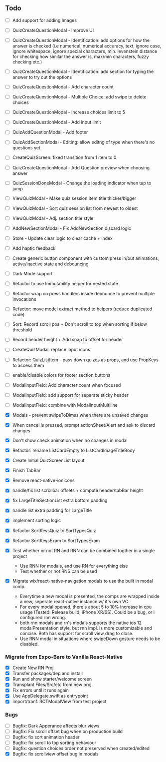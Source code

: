 ## Todo

- [ ] Add support for adding Images
- [ ] QuizCreateQuestionModal - Improve UI
- [ ] QuizCreateQuestionModal - Identification: add options for how the answer is checked (i.e numerical, numerical accuracy, text, ignore case, ignore whitespace, ignore special characters, min. levenstein distance for checking how similar the answer is, max/min characters, fuzzy checking etc.)
- [ ] QuizCreateQuestionModal - Identification: add section for typing the answer to try out the options
- [ ] QuizCreateQuestionModal - Add character count
- [ ] QuizCreateQuestionModal - Multiple Choice: add swipe to delete choices
- [ ] QuizCreateQuestionModal - Increase choices limit to 5
- [ ] QuizCreateQuestionModal - Add input limit
- [ ] QuizAddQuestionModal - Add footer
- [ ] QuizAddSectionModal - Editing: allow editng of type when there's no questions yet
- [ ] CreateQuizScreen: fixed transition from 1 item to 0.

- [ ] QuizCreateQuestionModal - Add Question preview when choosing answer
- [ ] QuizSessionDoneModal - Change the loading indicator when tap to jump
- [ ] ViewQuizModal - Make quiz session item title thicker/bigger
- [ ] ViewQuizModal - Sort quiz session list from newest to oldest
- [ ] ViewQuizModal - Adj. section title style
- [ ] AddNewSectionModal - Fix AddNewSection discard logic
- [ ] Store - Update clear logic to clear cache + index
- [ ] Add haptic feedback

- [ ] Create generic button component with custom press in/out animations, active/inactive state and debouncing
- [ ] Dark Mode support

- [ ] Refactor to use Immutability helper for nested state
- [ ] Refactor wrap on press handlers inside debounce to prevent multiple invocations
- [ ] Refactor: move model extract method to helpers (reduce duplicated code)
- [ ] Sort: Record scroll pos + Don't scroll to top when sorting if below threshold
- [ ] Record header height + Add snap to offset for header
- [ ] CreateQuizModal: replace input icons
- [ ] Refactor:  QuizListItem - pass down quizes as props, and use PropKeys to access them
- [ ] enable/disable colors for footer section buttons
- [ ] ModalInputField: Add character count when focused
- [ ] ModalInputField: add support for separate sticky header
- [ ] ModalInputField: combine with ModalInputMultiline
- [x] Modals - prevent swipeToDimss when there are unsaved changes
- [x] When cancel is pressed, prompt actionSheet/Alert and ask to discard changes 
- [x] Don't show check animation when no changes in modal
- [x] Refactor: rename ListCardEmpty to ListCardImageTitleBody
- [x] Create Initial QuizScreenList layout
- [x] Finish TabBar
- [x] Remove react-native-ionicons
- [x] handle/fix list scrollbar offsets + compute header/tabBar height
- [x] fix LargeTitleSectionList extra bottom padding
- [x] handle list extra padding for LargeTitle
- [x] implement sorting logic
- [x] Refactor SortKeysQuiz to SortTypesQuiz
- [x] Refactor SortKeysExam to SortTypesExam


- [x] Test whether or not RN and RNN can be combined togther in a single project
  * Use RNN for modals, and use RN for everything else
  * Test whether or not RNS can be used

- [x] Migrate wix/react-native-navigation modals to use the built in modal comp.
  * Everytime a new modal is presented, the comps are wrapped inside a new, seperate react-native instance w/ it's own VC.
  * For every modal opened, there's about 5 to 10% increase in cpu usage (Tested: Release build, iPhone XR/6S). Could be a bug, or i configured rnn wrong.
  * both rnn modals and rn's modals supports the native ios 12 modalPresentation style, but rnn impl. is more customizable and concise. Both has support for scroll view drag to close.
  * Use RNN modal in situations where swipeDown gesture needs to be disabled.

### Migrate from Expo-Bare to Vanilla React-Native
- [x] Create New RN Proj
- [x] Transfer packages/dep and install
- [x] Run and show starter/welcome screen
- [x] Transplant Files/Src/etc from new proj.
- [x] Fix errors until it runs again
- [x] Use AppDelegate.swift as entrypoint
- [x] import/tranf. RCTModalView from test project

### Bugs
- [ ] Bugfix: Dark Apperance affects blur views
- [ ] Bugfix: Fix scroll offset bug when on production build
- [ ] Bugfix: fix sort animation header
- [ ] Bugfix: fix scroll to top sorting behaviour
- [ ] Bugfix: question choices order not preserved when created/edited
- [x] Bugfix: fix scrollview offset bug in modals
